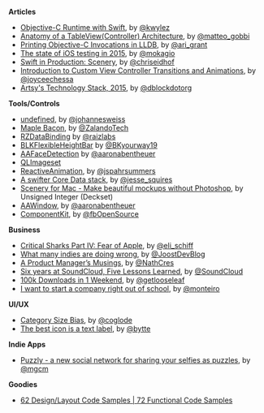 **Articles**

* [Objective-C Runtime with Swift](http://blog.corywiles.com/objective-c-runtime-with-swfit), by [@kwylez](https://twitter.com/kwylez)
* [Anatomy of a TableView(Controller) Architecture](http://matteogobbi.github.io/blog/2015/03/22/anatomy-of-a-tableview-controller-architecture/), by [@matteo_gobbi](https://twitter.com/matteo_gobbi)
* [Printing Objective-C Invocations in LLDB](http://arigrant.com/blog/2014/2/18/chisels-print-invocation-command), by [@ari_grant](https://twitter.com/ari_grant)
* [The state of iOS testing in 2015](http://www.mokacoding.com/blog/ios-testing-in-2015/), by [@mokagio](https://twitter.com/mokagio)
* [Swift in Production: Scenery](http://chris.eidhof.nl/posts/scenery-launch.html), by [@chriseidhof](https://twitter.com/chriseidhof)
* [Introduction to Custom View Controller Transitions and Animations](http://www.appcoda.com/custom-view-controller-transitions-tutorial/), by [@joyceechessa](https://twitter.com/joyceechessa)
* [Artsy's Technology Stack, 2015](http://artsy.github.io/blog/2015/03/23/artsy-technology-stack-2015/), by [@dblockdotorg](https://twitter.com/dblockdotorg)


**Tools/Controls**

* [undefined](https://github.com/weissi/swift-undefined), by [@johannesweiss](https://twitter.com/johannesweiss)
* [Maple Bacon](https://github.com/zalando/MapleBacon), by [@ZalandoTech](https://twitter.com/ZalandoTech)
* [RZDataBinding](https://github.com/Raizlabs/RZDataBinding) by [@raizlabs](https://twitter.com/raizlabs)
* [BLKFlexibleHeightBar](https://github.com/bryankeller/BLKFlexibleHeightBar) by [@BKyourway19](https://twitter.com/BKyourway19)
* [AAFaceDetection](https://github.com/aaronabentheuer/AAFaceDetection) by [@aaronabentheuer](https://twitter.com/aaronabentheuer)
* [QLImageset](https://github.com/qfish/QLImageset)
* [ReactiveAnimation](https://github.com/ReactiveCocoa/ReactiveAnimation), by [@jspahrsummers](https://twitter.com/jspahrsummers)
* [A swifter Core Data stack](https://github.com/jessesquires/JSQCoreDataKit), by [@jesse_squires](https://twitter.com/jesse_squires)
* [Scenery for Mac - Make beautiful mockups without Photoshop](http://getscenery.com), by Unsigned Integer (Deckset)
* [AAWindow](https://github.com/aaronabentheuer/AAWindow), by [@aaronabentheuer](https://twitter.com/aaronabentheuer)
* [ComponentKit](http://componentkit.org/), by [@fbOpenSource](https://twitter.com/fbOpenSource)

**Business**

* [Critical Sharks Part IV: Fear of Apple](http://www.elischiff.com/blog/2015/3/24/fear-of-apple), by [@eli_schiff](https://twitter.com/eli_schiff)
* [What many indies are doing wrong](http://joostdevblog.blogspot.nl/2015/03/what-many-indies-are-doing-wrong.html), by [@JoostDevBlog](https://twitter.com/JoostDevBlog)
* [A Product Manager’s Musings](https://medium.com/@NathCres/a-product-manager-s-musings-1c2bcca20c4e), by [@NathCres](https://twitter.com/NathCres)
* [Six years at SoundCloud, Five Lessons Learned](https://medium.com/@SoundCloud/six-years-at-soundcloud-five-lessons-learned-4a7abc47431b), by [@SoundCloud](https://twitter.com/SoundCloud)
* [100k Downloads in 1 Weekend](http://blog.getlooseleaf.com/post/113969679734/100k-downloads-in-1-weekend), by [@getlooseleaf](https://twitter.com/getlooseleaf)
* [I want to start a company right out of school](https://medium.com/dear-design-student/i-want-to-start-a-company-right-out-of-school-230ee0869180), by [@monteiro](https://twitter.com/monteiro)

**UI/UX**

* [Category Size Bias](http://coglode.com/gems/category-size-bias), by [@coglode](https://twitter.com/coglode)
* [The best icon is a text label](http://thomasbyttebier.be/blog/the-best-icon-is-a-text-label), by [@bytte](https://twitter.com/bytte)

**Indie Apps**

* [Puzzly - a new social network for sharing your selfies as puzzles](https://itunes.apple.com/app/puzzly-turn-your-selfies-into/id961658385&mt=8), by [@mgcm](https://twitter.com/mgcm)

**Goodies**

* [62 Design/Layout Code Samples | 72 Functional Code Samples](http://ioscodesamples.com/index.html)
